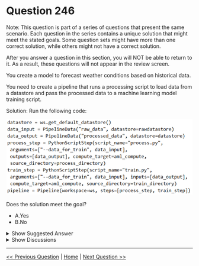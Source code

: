 # Question 246

Note: This question is part of a series of questions that present the same scenario. Each question in the series contains a unique solution that might meet the stated goals. Some question sets might have more than one correct solution, while others might not have a correct solution.

After you answer a question in this section, you will NOT be able to return to it. As a result, these questions will not appear in the review screen.

You create a model to forecast weather conditions based on historical data.

You need to create a pipeline that runs a processing script to load data from a datastore and pass the processed data to a machine learning model training script.

Solution: Run the following code:

![Question Image](../images/q246_q_0025500001.png)

Does the solution meet the goal?

- A.Yes
- B.No

<details>
  <summary>Show Suggested Answer</summary>

<strong>B</strong><br>

<p>Note: Data used in pipeline can be produced by one step and consumed in another step by providing a PipelineData object as an output of one step and an input of one or more subsequent steps.</p>
<p>Compare with this example, the pipeline train step depends on the process_step_output output of the pipeline process step: from azureml.pipeline.core import Pipeline, PipelineData from azureml.pipeline.steps import PythonScriptStep datastore = ws.get_default_datastore() process_step_output = PipelineData(&quot;processed_data&quot;, datastore=datastore) process_step = PythonScriptStep(script_name=&quot;process.py&quot;, arguments=[&quot;--data_for_train&quot;, process_step_output], outputs=[process_step_output], compute_target=aml_compute, source_directory=process_directory) train_step = PythonScriptStep(script_name=&quot;train.py&quot;, arguments=[&quot;--data_for_train&quot;, process_step_output], inputs=[process_step_output], compute_target=aml_compute, source_directory=train_directory) pipeline = Pipeline(workspace=ws, steps=[process_step, train_step])</p>
<p>Reference:</p>
<p>https://docs.microsoft.com/en-us/python/api/azureml-pipeline-core/azureml.pipeline.core.pipelinedata?view=azure-ml-py</p>

</details>

<details>
  <summary>Show Discussions</summary>

<blockquote><p><strong>lander_c</strong> <code>(Sun 27 Mar 2022 04:02)</code> - <em>Upvotes: 7</em></p><p>in train step the arguments=[&quot;--data_for_train&quot;, data_input] should be arguments=[&quot;--data_for_train&quot;, data_output]</p></blockquote>
<blockquote><p><strong>YipingRuan</strong> <code>(Sun 09 Jan 2022 04:31)</code> - <em>Upvotes: 5</em></p><p>In train step, &quot;arguments=[&quot;--data_for_train&quot;, data_input]&quot; is not correct.</p></blockquote>
<blockquote><p><strong>deyoz</strong> <code>(Wed 14 Aug 2024 01:06)</code> - <em>Upvotes: 1</em></p><p>I think in both the steps, it should be arguments=[&quot;--data_for_train&quot;, data_output]</p></blockquote>
<blockquote><p><strong>deyoz</strong> <code>(Wed 14 Aug 2024 01:07)</code> - <em>Upvotes: 1</em></p><p>training step</p></blockquote>
<blockquote><p><strong>deyoz</strong> <code>(Wed 14 Aug 2024 01:08)</code> - <em>Upvotes: 1</em></p><p>i mean not just in training step.</p></blockquote>
<blockquote><p><strong>ning</strong> <code>(Thu 01 Dec 2022 14:24)</code> - <em>Upvotes: 1</em></p><p>Missing data input for training step</p></blockquote>
<blockquote><p><strong>jkuz</strong> <code>(Fri 22 Apr 2022 10:24)</code> - <em>Upvotes: 1</em></p><p>in second line it&#x27;s a &#x27;rawdatastore` which is not created before</p></blockquote>
<blockquote><p><strong>silva_831</strong> <code>(Mon 08 May 2023 01:50)</code> - <em>Upvotes: 1</em></p><p>agree, since rawdatastore is not created in context.</p></blockquote>
<blockquote><p><strong>VJPrakash</strong> <code>(Thu 10 Feb 2022 08:53)</code> - <em>Upvotes: 1</em></p><p>I think the answer should be &#x27;YES&#x27;.
The value is passed from process to train. How its being used depends on the script</p></blockquote>
<blockquote><p><strong>BigSoda</strong> <code>(Mon 06 Dec 2021 11:20)</code> - <em>Upvotes: 3</em></p><p>the &quot;date_input&#x27; line doesn&#x27;t seem to be needed here</p></blockquote>

</details>

---

[<< Previous Question](question_245.md) | [Home](/index.md) | [Next Question >>](question_247.md)
